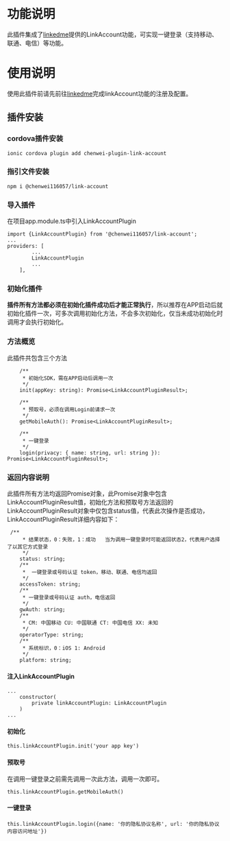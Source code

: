 # 功能说明
此插件集成了[linkedme](https://www.linkedme.cc/)提供的LinkAccount功能，可实现一键登录（支持移动、联通、电信）等功能。
# 使用说明
使用此插件前请先前往[linkedme](https://dashboard.linkedme.cc)完成linkAccount功能的注册及配置。
## 插件安装
### cordova插件安装
```
ionic cordova plugin add chenwei-plugin-link-account 
```
### 指引文件安装
```
npm i @chenwei116057/link-account
```
### 导入插件
在项目app.module.ts中引入LinkAccountPlugin
```
import {LinkAccountPlugin} from '@chenwei116057/link-account';
...
providers: [
        ...
        LinkAccountPlugin
        ...
    ],
```
### 初始化插件
**插件所有方法都必须在初始化插件成功后才能正常执行**，所以推荐在APP启动后就初始化插件一次，可多次调用初始化方法，不会多次初始化，仅当未成功初始化时调用才会执行初始化。
### 方法概览
此插件共包含三个方法
```
    /**
     * 初始化SDK，需在APP启动后调用一次
     */
    init(appKey: string): Promise<LinkAccountPluginResult>;

    /**
     * 预取号，必须在调用Login前请求一次
     */
    getMobileAuth(): Promise<LinkAccountPluginResult>;

    /**
     * 一键登录
     */
    login(privacy: { name: string, url: string }): Promise<LinkAccountPluginResult>;
```
### 返回内容说明
此插件所有方法均返回Promise对象，此Promise对象中包含LinkAccountPluginResult值，初始化方法和预取号方法返回的LinkAccountPluginResult对象中仅包含status值，代表此次操作是否成功，LinkAccountPluginResult详细内容如下：
```
 /**
     * 结果状态，0：失败，1：成功   当为调用一键登录时可能返回状态2，代表用户选择了以其它方式登录
     */
    status: string;
    /**
     *  一键登录或号码认证 token，移动、联通、电信均返回
     */
    accessToken: string;
    /**
     * 一键登录或号码认证 auth，电信返回
     */
    gwAuth: string;
    /**
     * CM: 中国移动 CU: 中国联通 CT: 中国电信 XX: 未知
     */
    operatorType: string;
    /**
     * 系统标识，0：iOS 1: Android
     */
    platform: string;
```
#### 注入LinkAccountPlugin
```
...
    constructor(
        private linkAccountPlugin: LinkAccountPlugin
    )
...
```
#### 初始化
```
this.linkAccountPlugin.init('your app key')
```
#### 预取号
在调用一键登录之前需先调用一次此方法，调用一次即可。
```
this.linkAccountPlugin.getMobileAuth()
```
#### 一键登录
```
this.linkAccountPlugin.login({name: '你的隐私协议名称', url: '你的隐私协议内容访问地址'})
```
